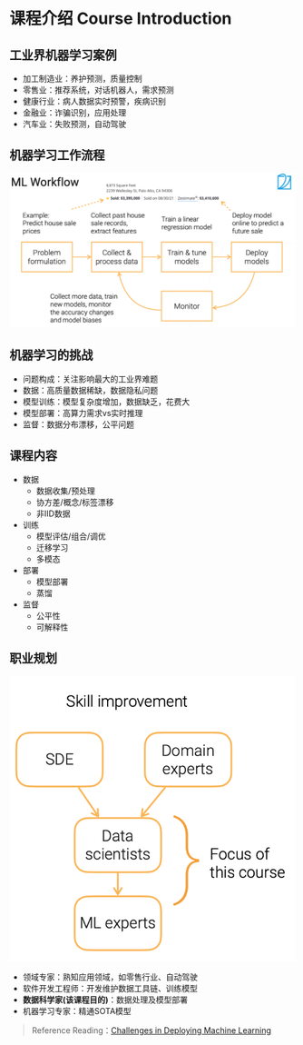 # 课程介绍 Course Introduction

## 工业界机器学习案例

- 加工制造业：养护预测，质量控制
- 零售业：推荐系统，对话机器人，需求预测
- 健康行业：病人数据实时预警，疾病识别
- 金融业：诈骗识别，应用处理
- 汽车业：失败预测，自动驾驶

## 机器学习工作流程

![ML Workflow](cs329p/../images/MLWorkflow.png)

## 机器学习的挑战

- 问题构成：关注影响最大的工业界难题
- 数据：高质量数据稀缺，数据隐私问题
- 模型训练：模型复杂度增加，数据缺乏，花费大
- 模型部署：高算力需求vs实时推理
- 监督：数据分布漂移，公平问题

## 课程内容

- 数据
  - 数据收集/预处理
  - 协方差/概念/标签漂移
  - 非IID数据
- 训练
  - 模型评估/组合/调优
  - 迁移学习
  - 多模态
- 部署
  - 模型部署
  - 蒸馏
- 监督
  - 公平性
  - 可解释性

## 职业规划

![Role](images/role.png)

- 领域专家：熟知应用领域，如零售行业、自动驾驶
- 软件开发工程师：开发维护数据工具链、训练模型
- **数据科学家(该课程目的)**：数据处理及模型部署
- 机器学习专家：精通SOTA模型

> Reference Reading：[Challenges in Deploying Machine Learning](https://arxiv.org/pdf/2011.09926.pdf)